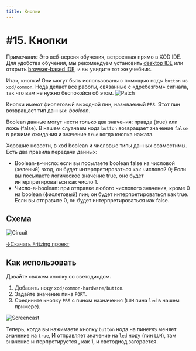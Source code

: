```yaml
---
title: Кнопки
---
```


# #15. Кнопки

<div class="ui segment note">
<span class="ui ribbon label">Примечание</span>
Это веб-версия обучения, встроенная прямо в XOD IDE.
Для удобства обучения, мы рекомендуем установить
<a href="/downloads/">desktop IDE</a> или открыть
<a href="/ide/">browser-based IDE</a>, и вы увидите тот же учебник.
</div>

Итак, кнопки! Они могут быть использованы с помощью ноды `button` из `xod/common`.
Нода делает все работы, связанные с «дребезгом» сигнала, так что вам не нужно
беспокойся об этом.
![Patch](./patch.png)

Кнопки имеют фиолетовый выходной пин, называемый `PRS`. Этот пин возвращает тип данных: _boolean_.

Boolean данные могут нести только два значения: правда (true) или ложь (false). 
В нашем слуачаем нода `button` возвращает значение `false` в режиме ожидания и значение `true` когда кнопка нажата.

Хорошие новости, в xod boolean и числовые типы данных совместимы. 
Есть два правила передачи данных:
- Boolean-в-число: если вы посылаете boolean false на числовой (зеленый) вход, он
  будет интерпретироваться как числовой 0; Если вы посылаете логическое значение true, оно будет интерпретироваться как число 1.
- Число-в-boolean: при отправке любого числового значения, кроме 0 на  boolean (фиолетовый) пин; он будет интерпретироваться как true. Если вы отправите 0, он будет интерпретироваться как false.

## Схема

![Circuit](./circuit.fz.png)

[↓Скачать Fritzing проект](./circuit.fzz)

## Как использовать

Давайте свяжем кнопку со светодиодом.

1.  Добавить ноду `xod/common-hardware/button`.
2.  Задайте значение пина `PORT`.
3.  Соедините кнопку `PRS` с пином назначения (`LUM` пина `led` в нашем примере).

![Screencast](./screencast.gif)

Теперь, когда вы нажимаете кнопку `button` нода  на пине`PRS` меняет значение на `true`,
И отправляет значение на `led` ноду (пин `LUM`), там значение интерпретируется , как 1, и светодиод загорается.
